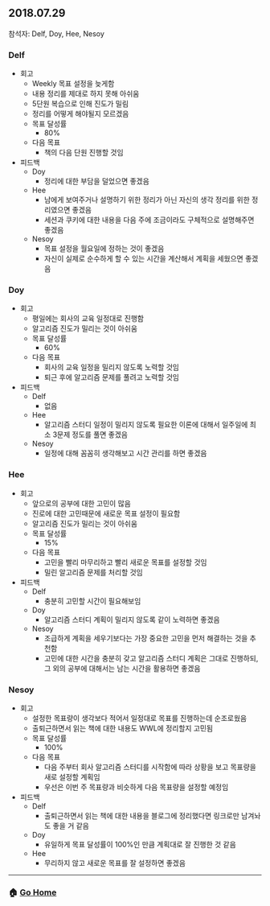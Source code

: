 ## 2018.07.29
참석자: Delf, Doy, Hee, Nesoy

### Delf
- 회고
  - Weekly 목표 설정을 늦게함
  - 내용 정리를 제대로 하지 못해 아쉬움
  - 5단원 복습으로 인해 진도가 밀림
  - 정리를 어떻게 해야될지 모르겠음
  - 목표 달성률
    - 80%
  - 다음 목표
    - 책의 다음 단원 진행할 것임
- 피드백
  - Doy
    - 정리에 대한 부담을 덜었으면 좋겠음
  - Hee
    - 남에게 보여주거나 설명하기 위한 정리가 아닌 자신의 생각 정리를 위한 정리였으면 좋겠음
    - 세션과 쿠키에 대한 내용을 다음 주에 조금이라도 구체적으로 설명해주면 좋겠음
  - Nesoy
    - 목표 설정을 월요일에 정하는 것이 좋겠음
    - 자신이 실제로 순수하게 할 수 있는 시간을 계산해서 계획을 세웠으면 좋겠음

### Doy
- 회고
  - 평일에는 회사의 교육 일정대로 진행함
  - 알고리즘 진도가 밀리는 것이 아쉬움
  - 목표 달성률
    - 60%
  - 다음 목표
    - 회사의 교육 일정을 밀리지 않도록 노력할 것임
    - 퇴근 후에 알고리즘 문제를 풀려고 노력할 것임
- 피드백
  - Delf
    - 없음
  - Hee
    - 알고리즘 스터디 일정이 밀리지 않도록 필요한 이론에 대해서 일주일에 최소 3문제 정도를 풀면 좋겠음
  - Nesoy
    - 일정에 대해 꼼꼼히 생각해보고 시간 관리를 하면 좋겠음

### Hee
- 회고
  - 앞으로의 공부에 대한 고민이 많음
  - 진로에 대한 고민때문에 새로운 목표 설정이 필요함
  - 알고리즘 진도가 밀리는 것이 아쉬움
  - 목표 달성률
    - 15%
  - 다음 목표
    - 고민을 빨리 마무리하고 빨리 새로운 목표를 설정할 것임
    - 밀린 알고리즘 문제를 처리할 것임
- 피드백
  - Delf
    - 충분히 고민할 시간이 필요해보임
  - Doy
    - 알고리즘 스터디 계획이 밀리지 않도록 같이 노력하면 좋겠음
  - Nesoy
    - 조급하게 계획을 세우기보다는 가장 중요한 고민을 먼저 해결하는 것을 추천함
    - 고민에 대한 시간을 충분히 갖고 알고리즘 스터디 계획은 그대로 진행하되, 그 외의 공부에 대해서는 남는 시간을 활용하면 좋겠음

### Nesoy
- 회고
  - 설정한 목표량이 생각보다 적어서 일정대로 목표를 진행하는데 순조로웠음
  - 출퇴근하면서 읽는 책에 대한 내용도 WWL에 정리할지 고민됨
  - 목표 달성률
    - 100%
  - 다음 목표
    - 다음 주부터 회사 알고리즘 스터디를 시작함에 따라 상황을 보고 목표량을 새로 설정할 계획임
    - 우선은 이번 주 목표량과 비슷하게 다음 목표량을 설정할 예정임
- 피드백
  - Delf
    - 출퇴근하면서 읽는 책에 대한 내용을 블로그에 정리했다면 링크로만 남겨놔도 좋을 거 같음
  - Doy
    - 유일하게 목표 달성률이 100%인 만큼 계획대로 잘 진행한 것 같음
  - Hee
    - 무리하지 않고 새로운 목표를 잘 설정하면 좋겠음

---

### :house: [Go Home](https://github.com/WeareSoft/WWL)
